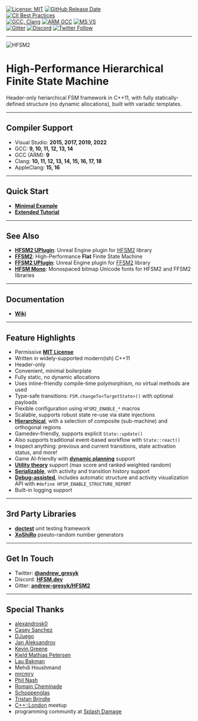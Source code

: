 [![License: MIT](https://img.shields.io/badge/License-MIT-blue.svg)](LICENSE)
[![GitHub Release Date](https://img.shields.io/github/release-date/andrew-gresyk/HFSM2)](https://github.com/andrew-gresyk/HFSM2/releases)  
[![CII Best Practices](https://bestpractices.coreinfrastructure.org/projects/5335/badge)](https://bestpractices.coreinfrastructure.org/projects/5335)  
[![GCC, Clang](https://github.com/andrew-gresyk/HFSM2/actions/workflows/cmake.yml/badge.svg)](https://github.com/andrew-gresyk/HFSM2/actions/workflows/cmake.yml)
[![ARM GCC](https://github.com/andrew-gresyk/HFSM2/actions/workflows/cmake-qemu-arm.yml/badge.svg)](https://github.com/andrew-gresyk/HFSM2/actions/workflows/cmake-qemu-arm.yml)
[![MS VS](https://github.com/andrew-gresyk/HFSM2/actions/workflows/msbuild.yml/badge.svg)](https://github.com/andrew-gresyk/HFSM2/actions/workflows/msbuild.yml)  
[![Gitter](https://badges.gitter.im/andrew-gresyk/HFSM2.svg)](https://gitter.im/andrew-gresyk/HFSM2)
[![Discord](https://img.shields.io/discord/755015945269018695.svg?label=&logo=discord&logoColor=ffffff&color=7389D8&labelColor=6A7EC2)](https://discord.gg/v4t3tzh)
[![Twitter Follow](https://img.shields.io/twitter/follow/andrew_gresyk?style=social)](https://www.twitter.com/andrew_gresyk)

---

![HFSM2](assets/logos/hfsm2-logo-large.png)

# High-Performance Hierarchical Finite State Machine

Header-only heriarchical FSM framework in C++11, with fully statically-defined structure (no dynamic allocations), built with variadic templates.

---

## Compiler Support

- Visual Studio: **2015, 2017, 2019, 2022**
- GCC: **9, 10, 11, 12, 13, 14**
- GCC (ARM): **9**
- Clang: **10, 11, 12, 13, 14, 15, 16, 17, 18**
- AppleClang: **15, 16**

---

## Quick Start

- **[Minimal Example](https://github.com/andrew-gresyk/HFSM2/wiki/Overview-Minimal-Example)**
- **[Extended Tutorial](https://github.com/andrew-gresyk/HFSM2/wiki/Overview-Extended-Tutorial)**

---

## See Also

- **[HFSM2 UPlugin](https://github.com/andrew-gresyk/HFSM2-uplugin)**: Unreal Engine plugin for [HFSM2](https://hfsm.dev) library
- **[FFSM2](https://flat.hfsm.dev)**: High-Performance **Flat** Finite State Machine
- **[FFSM2 UPlugin](https://github.com/andrew-gresyk/FFSM2-uplugin)**: Unreal Engine plugin for [FFSM2](https://flat.hfsm.dev) library
- **[HFSM Mono](https://font.hfsm.dev/)**: Monospaced bitmap Unicode fonts for HFSM2 and FFSM2 libraries

---

## Documentation

- **[Wiki](https://github.com/andrew-gresyk/HFSM2/wiki)**

---

## Feature Highlights

- Permissive **[MIT License](LICENSE)**
- Written in widely-supported modern(ish) C++11
- Header-only
- Convenient, minimal boilerplate
- Fully static, no dynamic allocations
- Uses inline-friendly compile-time polymorphism, no virtual methods are used
- Type-safe transitions: `FSM.changeTo<TargetState>()` with optional payloads
- Flexible configuration using `HFSM2_ENABLE_*` macros
- Scalable, supports robust state re-use via state injections
- **[Hierarchical](https://github.com/andrew-gresyk/HFSM2/wiki/Transitions-within-Hierarchy)**, with a selection of composite (sub-machine) and orthogonal regions
- Gamedev-friendly, supports explicit `State::update()`
- Also supports traditional event-based workflow with `State::react()`
- Inspect anything: previous and current transitions, state activation status, and more!
- Game AI-friendly with **[dynamic planning](https://github.com/andrew-gresyk/HFSM2/wiki/Plans)** support
- **[Utility theory](https://github.com/andrew-gresyk/HFSM2/wiki/Utility-Theory)** support (max score and ranked weighted random)
- **[Serializable](https://doc.hfsm.dev/user-guide/debugging-and-tools/serialization)**, with activity and transition history support
- **[Debug-assisted](https://gresyk.dev/features/2018/01/15/hfsm-magic.html)**, includes automatic structure and activity visualization API with `#define HFSM_ENABLE_STRUCTURE_REPORT`
- Built-in logging support

---

## 3rd Party Libraries

- **[doctest](https://github.com/onqtam/doctest)** unit testing framework
- **[XoShiRo](http://xoshiro.di.unimi.it/)** pseuto-random number generators

---

## Get In Touch

- Twitter: **[@andrew_gresyk](https://www.twitter.com/andrew_gresyk)**
- Discord: **[HFSM.dev](https://discord.gg/v4t3tzh)**
- Gitter: **[andrew-gresyk/HFSM2](https://gitter.im/andrew-gresyk/HFSM2)**

---

## Special Thanks

- [alexandrosk0](https://github.com/alexandrosk0)
- [Casey Sanchez](https://github.com/Tannz0rz)
- [DJuego](https://github.com/DJuego)
- [Jan Aleksandrov](https://github.com/Niproblema)
- [Kevin Greene](https://github.com/kgreenek)
- [Kjeld Mathias Petersen](https://github.com/DonMathi)
- [Lau Bakman](https://github.com/lbakman)
- Mehdi Houshmand
- [mrcmry](https://github.com/mrcmry)
- [Phil Nash](https://github.com/philsquared)
- [Romain Cheminade](https://github.com/romaincheminade)
- [Schoppenglas](https://github.com/Schoppenglas)
- [Tristan Brindle](https://github.com/tcbrindle)
- [C++::London](https://www.meetup.com/CppLondon/) meetup
- programming community at [Splash Damage](http://www.splashdamage.com/)
